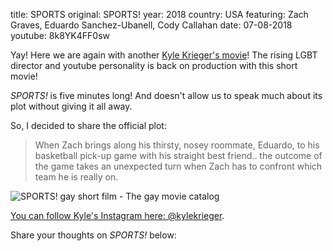 title: SPORTS
original: SPORTS!
year: 2018
country: USA
featuring: Zach Graves, Eduardo Sanchez-Ubanell, Cody Callahan
date: 07-08-2018
youtube: 8k8YK4FF0sw

Yay! Here we are again with another [Kyle Krieger's movie](https://www.thegaymoviecatalog.space/gay-short-movie/boyfriend/)! The rising LGBT director and youtube personality is back on production with this short movie!

*SPORTS!* is five minutes long! And doesn't allow us to speak much about its plot without giving it all away.

So, I decided to share the official plot:

> When Zach brings along his thirsty, nosey roommate, Eduardo, to his basketball pick-up game with his straight best friend.. the outcome of the game takes an unexpected turn when Zach has to confront which team he is really on. 

![SPORTS! gay short film - The gay movie catalog]({filename}/images/SPORTS.jpg)

[You can follow Kyle's Instagram here: @kylekrieger](https://www.instagram.com/kylekrieger/).

Share your thoughts on *SPORTS!* below:

 